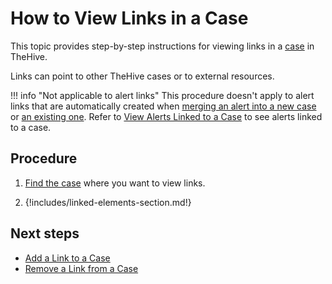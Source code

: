 # How to View Links in a Case

<!-- md:version 5.5 -->

This topic provides step-by-step instructions for viewing links in a [case](../about-cases.md#linking-elements) in TheHive.

Links can point to other TheHive cases or to external resources.

!!! info "Not applicable to alert links"
    This procedure doesn't apply to alert links that are automatically created when [merging an alert into a new case](../../alerts/merge-an-alert-into-a-new-case.md) or [an existing one](../../alerts/merge-an-alert-into-an-existing-case.md). Refer to [View Alerts Linked to a Case](../view-alerts-linked-to-a-case.md) to see alerts linked to a case.

<h2>Procedure</h2>

1. [Find the case](../search-for-cases/find-a-case.md) where you want to view links.

2. {!includes/linked-elements-section.md!}

<h2>Next steps</h2>

* [Add a Link to a Case](add-a-link-to-a-case.md)
* [Remove a Link from a Case](remove-a-link-from-a-case.md)